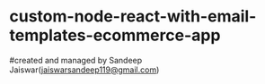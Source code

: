 # custom-node-react-with-email-templates-ecommerce-app

#created and managed by Sandeep Jaiswar(jaiswarsandeep119@gmail.com)
